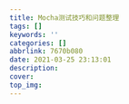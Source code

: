```yaml
---
title: Mocha测试技巧和问题整理
tags: []
keywords: ''
categories: []
abbrlink: 7670b080
date: 2021-03-25 23:13:01
description:
cover:
top_img:
---
```






